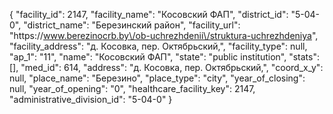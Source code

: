 {
    "facility_id": 2147,
    "facility_name": "Косовский ФАП",
    "district_id": "5-04-0",
    "district_name": "Березинский район",
    "facility_url": "https:\/\/www.berezinocrb.by\/ob-uchrezhdenii\/struktura-uchrezhdeniya",
    "facility_address": "д. Косовка, пер. Октябрьский,",
    "facility_type": null,
    "ap_1": "11",
    "name": "Косовский ФАП",
    "state": "public institution",
    "stats": [],
    "med_id": 614,
    "address": "д. Косовка, пер. Октябрьский,",
    "coord_x_y": null,
    "place_name": "Березино",
    "place_type": "city",
    "year_of_closing": null,
    "year_of_opening": "0",
    "healthcare_facility_key": 2147,
    "administrative_division_id": "5-04-0"
}